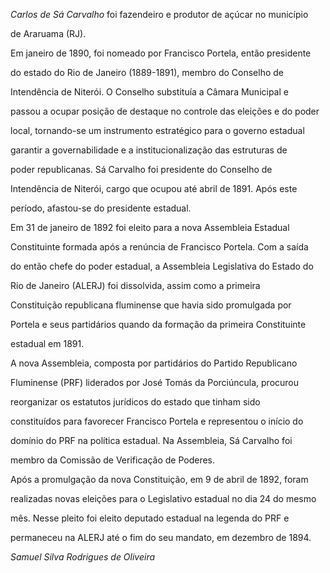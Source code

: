 

*Carlos de Sá Carvalho* foi fazendeiro e produtor de açúcar no município

de Araruama (RJ).



Em janeiro de 1890, foi nomeado por Francisco Portela, então presidente

do estado do Rio de Janeiro (1889-1891), membro do Conselho de

Intendência de Niterói. O Conselho substituía a Câmara Municipal e

passou a ocupar posição de destaque no controle das eleições e do poder

local, tornando-se um instrumento estratégico para o governo estadual

garantir a governabilidade e a institucionalização das estruturas de

poder republicanas. Sá Carvalho foi presidente do Conselho de

Intendência de Niterói, cargo que ocupou até abril de 1891. Após este

período, afastou-se do presidente estadual.



Em 31 de janeiro de 1892 foi eleito para a nova Assembleia Estadual

Constituinte formada após a renúncia de Francisco Portela. Com a saída

do então chefe do poder estadual, a Assembleia Legislativa do Estado do

Rio de Janeiro (ALERJ) foi dissolvida, assim como a primeira

Constituição republicana fluminense que havia sido promulgada por

Portela e seus partidários quando da formação da primeira Constituinte

estadual em 1891.



A nova Assembleia, composta por partidários do Partido Republicano

Fluminense (PRF) liderados por José Tomás da Porciúncula, procurou

reorganizar os estatutos jurídicos do estado que tinham sido

constituídos para favorecer Francisco Portela e representou o início do

domínio do PRF na política estadual. Na Assembleia, Sá Carvalho foi

membro da Comissão de Verificação de Poderes.



Após a promulgação da nova Constituição, em 9 de abril de 1892, foram

realizadas novas eleições para o Legislativo estadual no dia 24 do mesmo

mês. Nesse pleito foi eleito deputado estadual na legenda do PRF e

permaneceu na ALERJ até o fim do seu mandato, em dezembro de 1894.



*Samuel Silva Rodrigues de Oliveira*



